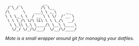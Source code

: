 
```
                 __             
 /'\_/`\        /\ \__          
/\      \    ___\ \ ,_\    __   
\ \ \__\ \  / __`\ \ \/  /'__`\ 
 \ \ \_/\ \/\ \L\ \ \ \_/\  __/ 
  \ \_\\ \_\ \____/\ \__\ \____\
   \/_/ \/_/\/___/  \/__/\/____/                                
```

*Mote is a small wrapper around git for managing your dotfiles.*

